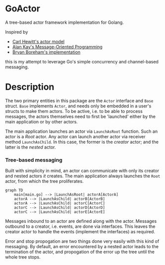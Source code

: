 # GoActor

A tree-based actor framework implementation for Golang.

Inspired by

- [Carl Hewitt's actor model](https://www.youtube.com/watch?v=7erJ1DV_Tlo)
- [Alan Kay's Message-Oriented Programming](https://wiki.c2.com/?AlanKayOnMessaging)
- [Bryan Boreham's implementation](https://www.youtube.com/watch?v=yCbon_9yGVs)

this is my attempt to leverage Go's simple concurrency and channel-based messaging.

# Description

The two primary entities in this package are the `Actor` interface and `Base` struct. `Base` implements `Actor`, and needs only be embedded in a user's structs to make them actors. To be active, i.e. to be able to process messages, the actors themselves need to first be 'launched' either by the main application or by other actors.

The main application launches an actor via `LaunchAsRoot` function. Such an actor is a *Root* actor. Any actor can launch another actor via receiver method `LaunchAsChild`. In this case, the former is the *creator* actor; and the latter is the *nested* actor.

### Tree-based messaging

Built with simplicity in mind, an actor can communicate with only its creator and nested actors _it_ creates. The main application always launches the `Root` actor, from which the tree proliferates.

```mermaid
graph TD
    main[main.go] --> |LaunchAsRoot| actorA[ActorA]
    actorA --> |LaunchAsChild| actorB[ActorB]
    actorA --> |LaunchAsChild| actorC[ActorC]
    actorC --> |LaunchAsChild| actorD[ActorD]
    actorC --> |LaunchAsChild| actorE[ActorE]
```

Messages inbound to an actor are defined along with the actor. Messages outbound to a creator, i.e. events, are done via interfaces.
This leaves the creator actor to handle the events (implement the interfaces) as required.

Error and stop propogation are two things done very easily with this kind of messaging.
By default, an error encountered by a nested actor leads to the termination of the actor, and propogation of the error up the tree until the whole tree stops.